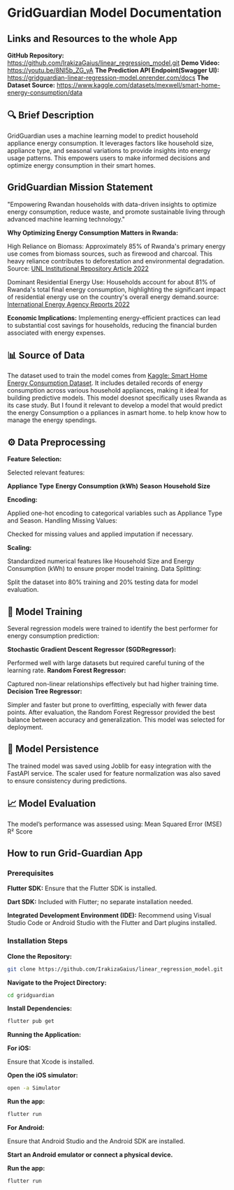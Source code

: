 # GridGuardian Model Documentation

## Links and Resources to the whole App

**GitHub Repository:** <https://github.com/IrakizaGaius/linear_regression_model.git>
**Demo Video:** <https://youtu.be/8Nl5b_ZG_yA>
**The Prediction API Endpoint(Swagger UI):** <https://gridguardian-linear-regression-model.onrender.com/docs>
**The Dataset Source:** <https://www.kaggle.com/datasets/mexwell/smart-home-energy-consumption/data>

## 🔍 Brief Description

GridGuardian uses a machine learning model to predict household appliance energy consumption. It leverages factors like household size, appliance type, and seasonal variations to provide insights into energy usage patterns. This empowers users to make informed decisions and optimize energy consumption in their smart homes.

## GridGuardian Mission Statement

"Empowering Rwandan households with data-driven insights to optimize energy consumption, reduce waste, and promote sustainable living through advanced machine learning technology."

**Why Optimizing Energy Consumption Matters in Rwanda:**

High Reliance on Biomass: Approximately 85% of Rwanda's primary energy use comes from biomass sources, such as firewood and charcoal. This heavy reliance contributes to deforestation and environmental degradation.​
Source: [UNL Institutional Repository Article 2022](https://digitalcommons.unl.edu/cgi/viewcontent.cgi?article=1141&context=ageconugensc)

Dominant Residential Energy Use: Households account for about 81% of Rwanda's total final energy consumption, highlighting the significant impact of residential energy use on the country's overall energy demand. ​
source: [International Energy Agency Reports 2022](https://www.iea.org/countries/rwanda/efficiency-demand)

**Economic Implications:** Implementing energy-efficient practices can lead to substantial cost savings for households, reducing the financial burden associated with energy expenses.

## 📊 Source of Data

The dataset used to train the model comes from [Kaggle: Smart Home Energy Consumption Dataset](https://www.kaggle.com/datasets/mexwell/smart-home-energy-consumption/data). It includes detailed records of energy consumption across various household appliances, making it ideal for building predictive models. This model doesnot specifically uses Rwanda as its case study. But I found it relevant to develop a model that would predict the energy Consumption o a ppliances in asmart home. to help know how to manage the energy spendings.

## ⚙️ Data Preprocessing

**Feature Selection:**

Selected relevant features:

**Appliance Type**
**Energy Consumption (kWh)**
**Season**
**Household Size**

**Encoding:**

Applied one-hot encoding to categorical variables such as Appliance Type and Season.
Handling Missing Values:

Checked for missing values and applied imputation if necessary.

**Scaling:**

Standardized numerical features like Household Size and Energy Consumption (kWh) to ensure proper model training.
Data Splitting:

Split the dataset into 80% training and 20% testing data for model evaluation.

## 🤖 Model Training

Several regression models were trained to identify the best performer for energy consumption prediction:

**Stochastic Gradient Descent Regressor (SGDRegressor):**

Performed well with large datasets but required careful tuning of the learning rate.
**Random Forest Regressor:**

Captured non-linear relationships effectively but had higher training time.
**Decision Tree Regressor:**

Simpler and faster but prone to overfitting, especially with fewer data points.
After evaluation, the Random Forest Regressor provided the best balance between accuracy and generalization. This model was selected for deployment.

## 📌 Model Persistence

The trained model was saved using Joblib for easy integration with the FastAPI service.
The scaler used for feature normalization was also saved to ensure consistency during predictions.

## 📈 Model Evaluation

The model’s performance was assessed using:
Mean Squared Error (MSE)
R² Score

## How to run Grid-Guardian App

### Prerequisites

**Flutter SDK:** Ensure that the Flutter SDK is installed.

**Dart SDK:** Included with Flutter; no separate installation needed.

**Integrated Development Environment (IDE):** Recommend using Visual Studio Code or Android Studio with the Flutter and Dart plugins installed.

### Installation Steps

**Clone the Repository:**

```bash
git clone https://github.com/IrakizaGaius/linear_regression_model.git
```

**Navigate to the Project Directory:**

```bash
cd gridguardian
```

**Install Dependencies:**

```bash
flutter pub get
```

**Running the Application:**

**For iOS:**

Ensure that Xcode is installed.

**Open the iOS simulator:**

```bash
open -a Simulator
```

**Run the app:**

```bash
flutter run
```

**For Android:**

Ensure that Android Studio and the Android SDK are installed.

**Start an Android emulator or connect a physical device.**

**Run the app:**

```bash
flutter run
```
